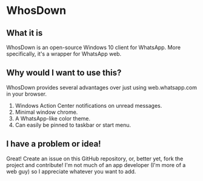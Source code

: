 # WhosDown

## What it is

WhosDown is an open-source Windows 10 client for WhatsApp.  More specifically, it's a wrapper for WhatsApp web.

## Why would I want to use this?

WhosDown provides several advantages over just using web.whatsapp.com in your browser.

1. Windows Action Center notifications on unread messages.
2. Minimal window chrome.
3. A WhatsApp-like color theme.
4. Can easily be pinned to taskbar or start menu.

## I have a problem or idea!

Great!  Create an issue on this GitHub repository, or, better yet, fork the project and contribute!  I'm not much of an app developer (I'm more of a web guy) so I appreciate whatever you want to add.
